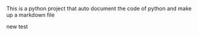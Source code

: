 # 
This is a python project that auto document the code of python and make up a markdown file

new test